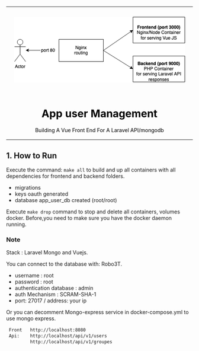 <table align="center">
    <tr style="text-align: center;">
        <td align="center" width="9999">
            <img src="./doc/infra.png" alt="Project icon" style="margin: 25px auto; display: inline-block">

 <h1 style="color: black;"> App user Management </h1>

<p style="color: black">Building A Vue Front End For A Laravel API/mongodb</p>
</td>
</tr>
</table>

## 1. How to Run
 Execute the command:
  `make all`
to build and up all containers with all dependencies for frontend and backend folders.
- migrations
- keys oauth generated
- database app_user_db created (root/root)

Execute `make drop` command to stop and delete all containers, volumes docker.
Before,you need to make sure you have the docker daemon running.
 ### Note
 
 Stack : Laravel Mongo and Vuejs.
 
 You can connect to the database with: Robo3T.
   - username : root
   - password : root
   - authentication database :  admin
   - auth Mechanism : SCRAM-SHA-1
   - port: 27017 / address: your ip 
  
  Or you can decomment Mongo-express service in docker-compose.yml to use mongo express.
     
     
     Front   http://localhost:8080
     Api:    http://localhost/api/v1/users 
             http://localhost/api/v1/groupes 
 
